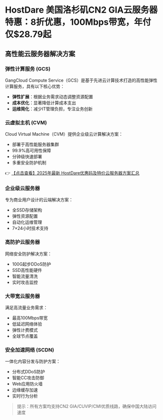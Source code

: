 # HostDare 美国洛杉矶CN2 GIA云服务器特惠：8折优惠，100Mbps带宽，年付仅$28.79起

## 高性能云服务器解决方案

### 弹性计算服务 (GCS)
GangCloud Compute Service（GCS）是基于先进云计算技术打造的高性能弹性计算服务，具有以下核心优势：
- **弹性扩展**：根据业务需求动态调整资源配置
- **成本优化**：显著降低计算成本支出
- **运维简化**：减少IT管理负担，专注业务创新

### 云虚拟主机 (CVM)
Cloud Virtual Machine（CVM）提供企业级云计算解决方案：
- 部署于高性能服务器集群
- 99.9%高可用性保障
- 分钟级快速部署
- 多重安全防护机制

👉 [【点击查看】2025年最新 HostDare优惠码及特价云服务器方案汇总](https://bit.ly/hostdare)

### 企业级云服务器
专为商业用户设计的云端解决方案：
- 全SSD存储架构
- 弹性资源配置
- 自动化运维管理
- 7×24小时技术支持

### 高防护云服务器
网络安全防护解决方案：
- 100G起步DDoS防护
- SSD高性能硬件
- 智能流量清洗
- 实时攻击监控

### 大带宽云服务器
满足高流量业务需求：
- 最高100Mbps带宽
- 低延迟网络体验
- 弹性计费模式
- 全球节点覆盖

### 安全加速网络 (SCDN)
一体化内容分发与防护方案：
- 分布式DDoS防护
- 智能CC攻击防御
- Web应用防火墙
- 边缘缓存加速
- 实时行为分析

> 提示：所有方案均支持CN2 GIA/CUVIP/CMI优质线路，确保中国大陆访问速度